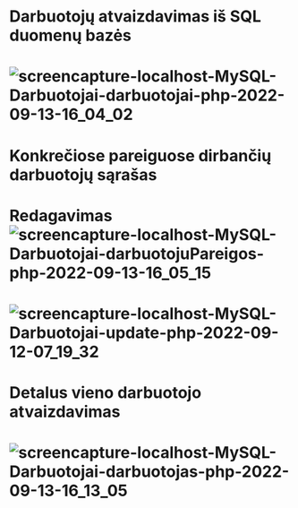 # Darbuotojų atvaizdavimas iš SQL duomenų bazės
# ![screencapture-localhost-MySQL-Darbuotojai-darbuotojai-php-2022-09-13-16_04_02](https://user-images.githubusercontent.com/107037107/189909850-9acdb638-1fb7-4fa1-99d6-d5cdcc77e31f.png)
# Konkrečiose pareiguose dirbančių darbuotojų sąrašas
# Redagavimas![screencapture-localhost-MySQL-Darbuotojai-darbuotojuPareigos-php-2022-09-13-16_05_15](https://user-images.githubusercontent.com/107037107/189909982-87200606-c6a5-43d9-9f4b-c9d2a43d4a3f.png)
# ![screencapture-localhost-MySQL-Darbuotojai-update-php-2022-09-12-07_19_32](https://user-images.githubusercontent.com/107037107/189573369-31328daa-5a67-41f9-aa48-e6eae09ac8bd.png)
# Detalus vieno darbuotojo atvaizdavimas
# ![screencapture-localhost-MySQL-Darbuotojai-darbuotojas-php-2022-09-13-16_13_05](https://user-images.githubusercontent.com/107037107/189910415-c9b6a9a6-cce9-4ca6-a35a-cd680ba3d557.png)
